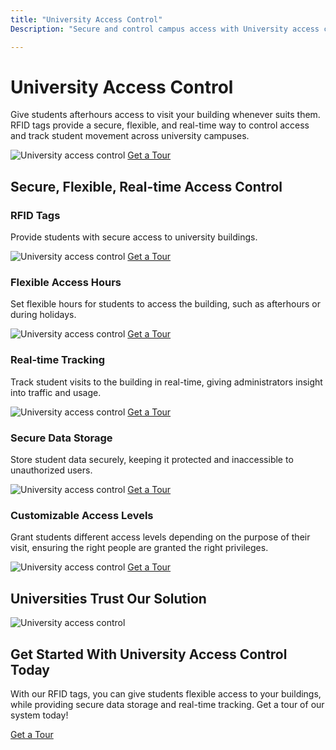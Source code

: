 ```yaml
---
title: "University Access Control"
Description: "Secure and control campus access with University access control. Control who and when personnel and visitors can enter campus facilities without complex systems. Solutions are tailored to the needs of any university, allowing peace of mind and hassle-free access control."

---
```


<h1>University Access Control</h1>
<p>Give students afterhours access to visit your building whenever suits them. RFID tags provide a secure, flexible, and real-time way to control access and track student movement across university campuses.</p>
<img src="rfid-key-university-access-control.jpg" alt="University access control" />
<a href="/get-a-tour" class="btn btn-primary">Get a Tour</a>
<h2>Secure, Flexible, Real-time Access Control</h2>
<h3>RFID Tags</h3>
<p>Provide students with secure access to university buildings.</p>
<img src="rfid-tags-university-access-control.jpg" alt="University access control" />
<a href="/get-a-tour" class="btn btn-primary">Get a Tour</a>
<h3>Flexible Access Hours</h3>
<p>Set flexible hours for students to access the building, such as afterhours or during holidays.</p>
<img src="flexible-hours-university-access-control.jpg" alt="University access control" />
<a href="/get-a-tour" class="btn btn-primary">Get a Tour</a>
<h3>Real-time Tracking</h3>
<p>Track student visits to the building in real-time, giving administrators insight into traffic and usage.</p>
<img src="real-time-tracking-university-access-control.jpg" alt="University access control" />
<a href="/get-a-tour" class="btn btn-primary">Get a Tour</a>
<h3>Secure Data Storage</h3>
<p>Store student data securely, keeping it protected and inaccessible to unauthorized users.</p>
<img src="secure-data-storage-university-access-control.jpg" alt="University access control" />
<a href="/get-a-tour" class="btn btn-primary">Get a Tour</a>
<h3>Customizable Access Levels</h3>
<p>Grant students different access levels depending on the purpose of their visit, ensuring the right people are granted the right privileges.</p>
<img src="customizable-access-level-university-access-control.jpg" alt="University access control" />
<a href="/get-a-tour" class="btn btn-primary">Get a Tour</a>
<h2>Universities Trust Our Solution</h2>
<img src="universities-trust-solution-university-access-control.jpg" alt="University access control" />
<h2>Get Started With University Access Control Today</h2>
<p>With our RFID tags, you can give students flexible access to your buildings, while providing secure data storage and real-time tracking. Get a tour of our system today! </p>
<a href="/get-a-tour" class="btn btn-primary">Get a Tour</a>
